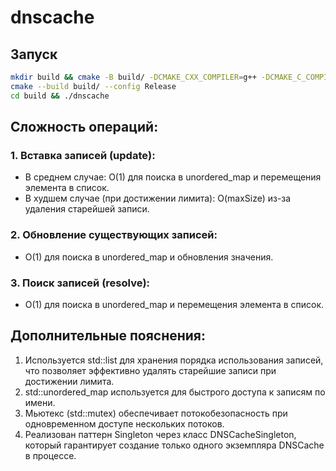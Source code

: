 # dnscache

## Запуск
```bash
mkdir build && cmake -B build/ -DCMAKE_CXX_COMPILER=g++ -DCMAKE_C_COMPILER=gcc -DCMAKE_BUILD_TYPE=Release -S .
cmake --build build/ --config Release
cd build && ./dnscache
```

## Сложность операций:

### 1. Вставка записей (update):
- В среднем случае: O(1) для поиска в unordered_map и перемещения элемента в список.
- В худшем случае (при достижении лимита): O(maxSize) из-за удаления старейшей записи.

### 2. Обновление существующих записей:
- O(1) для поиска в unordered_map и обновления значения.

### 3. Поиск записей (resolve):
- O(1) для поиска в unordered_map и перемещения элемента в список.

## Дополнительные пояснения:

1. Используется std::list для хранения порядка использования записей, что позволяет эффективно удалять старейшие записи при достижении лимита.
2. std::unordered_map используется для быстрого доступа к записям по имени.
3. Мьютекс (std::mutex) обеспечивает потокобезопасность при одновременном доступе нескольких потоков.
4. Реализован паттерн Singleton через класс DNSCacheSingleton, который гарантирует создание только одного экземпляра DNSCache в процессе.
